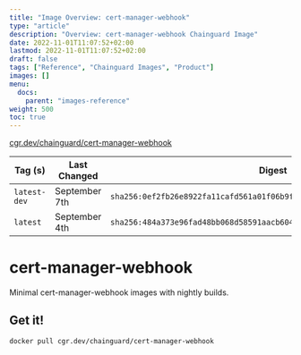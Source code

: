 ```yaml
---
title: "Image Overview: cert-manager-webhook"
type: "article"
description: "Overview: cert-manager-webhook Chainguard Image"
date: 2022-11-01T11:07:52+02:00
lastmod: 2022-11-01T11:07:52+02:00
draft: false
tags: ["Reference", "Chainguard Images", "Product"]
images: []
menu:
  docs:
    parent: "images-reference"
weight: 500
toc: true
---
```


[cgr.dev/chainguard/cert-manager-webhook](https://github.com/chainguard-images/images/tree/main/images/cert-manager-webhook)

| Tag (s)       | Last Changed  | Digest                                                                    |
|---------------|---------------|---------------------------------------------------------------------------|
|  `latest-dev` | September 7th | `sha256:0ef2fb26e8922fa11cafd561a01f06b9f359396f5b95cbc50f846f35cbe8a3d8` |
|  `latest`     | September 4th | `sha256:484a373e96fad48bb068d58591aacb60455c137d914b1c9f7de66a5910dcfb44` |

# cert-manager-webhook

Minimal cert-manager-webhook images with nightly builds.

## Get it!

```shell
docker pull cgr.dev/chainguard/cert-manager-webhook
```
